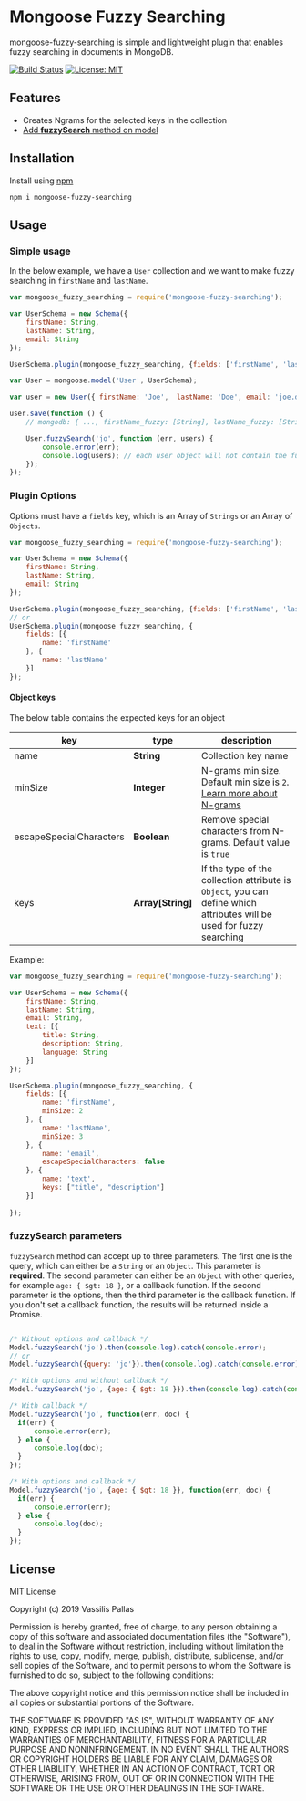 Mongoose Fuzzy Searching
=========

mongoose-fuzzy-searching is simple and lightweight plugin that enables fuzzy searching in documents in MongoDB.

[![Build Status](https://travis-ci.com/VassilisPallas/mongoose-fuzzy-searching.svg?token=iwmbqGL1Zp9rkA7hmQ6P&branch=master)](https://travis-ci.com/VassilisPallas/mongoose-fuzzy-searching)
[![License: MIT](https://img.shields.io/badge/License-MIT-yellow.svg)](https://opensource.org/licenses/MIT)

## Features
  - Creates Ngrams for the selected keys in the collection
  - [Add __fuzzySearch__ method on model](#simple-usage)

## Installation
Install using [npm](https://npmjs.org)

```
npm i mongoose-fuzzy-searching
```

## Usage

### Simple usage

In the below example, we have a `User` collection and we want to make fuzzy searching in `firstName` and `lastName`.

```javascript
var mongoose_fuzzy_searching = require('mongoose-fuzzy-searching');

var UserSchema = new Schema({
    firstName: String,
    lastName: String,
    email: String
});

UserSchema.plugin(mongoose_fuzzy_searching, {fields: ['firstName', 'lastName']});

var User = mongoose.model('User', UserSchema);

var user = new User({ firstName: 'Joe',  lastName: 'Doe', email: 'joe.doe@mail.com'});

user.save(function () {
    // mongodb: { ..., firstName_fuzzy: [String], lastName_fuzzy: [String] }

    User.fuzzySearch('jo', function (err, users) {
        console.error(err);
        console.log(users); // each user object will not contain the fuzzy keys
    });
});
```

### Plugin Options

Options must have a `fields` key, which is an Array of `Strings` or an Array of `Objects`.

```javascript
var mongoose_fuzzy_searching = require('mongoose-fuzzy-searching');

var UserSchema = new Schema({
    firstName: String,
    lastName: String,
    email: String
});

UserSchema.plugin(mongoose_fuzzy_searching, {fields: ['firstName', 'lastName']});
// or
UserSchema.plugin(mongoose_fuzzy_searching, {
    fields: [{
        name: 'firstName'
    }, {
        name: 'lastName'
    }]
});
```
#### Object keys

The below table contains the expected keys for an object

| __key__                    | __type__          | __description__                                                                                                                         |
|----------------------------|-------------------|-----------------------------------------------------------------------------------------------------------------------------------------|
| name                       | __String__        | Collection key name                                                                                                                     |
| minSize                    | __Integer__       | N-grams min size. Default min size is `2`. [Learn more about N-grams](http://text-analytics101.rxnlp.com/2014/11/what-are-n-grams.html) |
| escapeSpecialCharacters    | __Boolean__       | Remove special characters from N-grams. Default value is `true`                                                                         |
| keys                       | __Array[String]__ | If the type of the collection attribute is `Object`, you can define which attributes will be used for fuzzy searching                   |

Example:

```javascript
var mongoose_fuzzy_searching = require('mongoose-fuzzy-searching');

var UserSchema = new Schema({
    firstName: String,
    lastName: String,
    email: String,
    text: [{
        title: String,
        description: String,
        language: String
    }]
});

UserSchema.plugin(mongoose_fuzzy_searching, {
    fields: [{
        name: 'firstName',
        minSize: 2
    }, {
        name: 'lastName',
        minSize: 3
    }, {
        name: 'email',
        escapeSpecialCharacters: false
    }, {
        name: 'text',
        keys: ["title", "description"]
    }]
    
});
```
### fuzzySearch parameters

`fuzzySearch` method can accept up to three parameters. The first one is the query, which can either be a `String` or an `Object`. This parameter is __required__.
The second parameter can either be an `Object` with other queries, for example `age: { $gt: 18 }`, or a callback function.
If the second parameter is the options, then the third parameter is the callback function. If you don't set a callback function, the results will be returned inside a Promise.

```javascript

/* Without options and callback */
Model.fuzzySearch('jo').then(console.log).catch(console.error);
// or
Model.fuzzySearch({query: 'jo'}).then(console.log).catch(console.error);

/* With options and without callback */
Model.fuzzySearch('jo', {age: { $gt: 18 }}).then(console.log).catch(console.error);

/* With callback */
Model.fuzzySearch('jo', function(err, doc) {
  if(err) {
      console.error(err);
  } else {
      console.log(doc);
  }
});

/* With options and callback */
Model.fuzzySearch('jo', {age: { $gt: 18 }}, function(err, doc) {
  if(err) {
      console.error(err);
  } else {
      console.log(doc);
  }
});
```

## License

MIT License

Copyright (c) 2019 Vassilis Pallas

Permission is hereby granted, free of charge, to any person obtaining a copy
of this software and associated documentation files (the "Software"), to deal
in the Software without restriction, including without limitation the rights
to use, copy, modify, merge, publish, distribute, sublicense, and/or sell
copies of the Software, and to permit persons to whom the Software is
furnished to do so, subject to the following conditions:

The above copyright notice and this permission notice shall be included in all
copies or substantial portions of the Software.

THE SOFTWARE IS PROVIDED "AS IS", WITHOUT WARRANTY OF ANY KIND, EXPRESS OR
IMPLIED, INCLUDING BUT NOT LIMITED TO THE WARRANTIES OF MERCHANTABILITY,
FITNESS FOR A PARTICULAR PURPOSE AND NONINFRINGEMENT. IN NO EVENT SHALL THE
AUTHORS OR COPYRIGHT HOLDERS BE LIABLE FOR ANY CLAIM, DAMAGES OR OTHER
LIABILITY, WHETHER IN AN ACTION OF CONTRACT, TORT OR OTHERWISE, ARISING FROM,
OUT OF OR IN CONNECTION WITH THE SOFTWARE OR THE USE OR OTHER DEALINGS IN THE
SOFTWARE.
